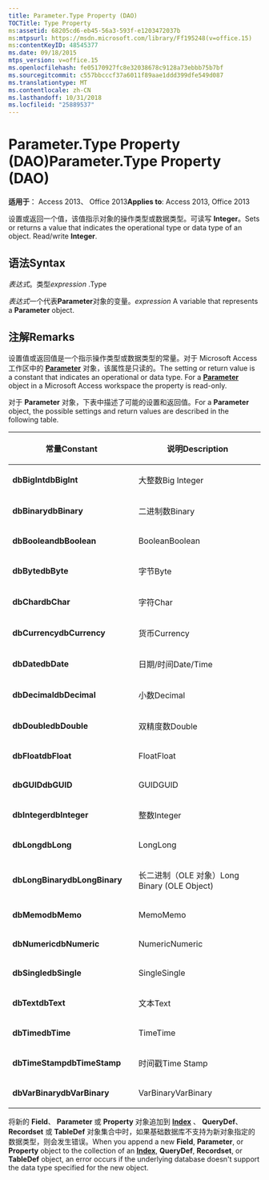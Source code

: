 ```yaml
---
title: Parameter.Type Property (DAO)
TOCTitle: Type Property
ms:assetid: 68205cd6-eb45-56a3-593f-e1203472037b
ms:mtpsurl: https://msdn.microsoft.com/library/Ff195248(v=office.15)
ms:contentKeyID: 48545377
ms.date: 09/18/2015
mtps_version: v=office.15
ms.openlocfilehash: fe05170927fc8e32038678c9128a73ebbb75b7bf
ms.sourcegitcommit: c557bbcccf37a6011f89aae1ddd399dfe549d087
ms.translationtype: MT
ms.contentlocale: zh-CN
ms.lasthandoff: 10/31/2018
ms.locfileid: "25889537"
---
```

# <a name="parametertype-property-dao"></a><span data-ttu-id="f7866-102">Parameter.Type Property (DAO)</span><span class="sxs-lookup"><span data-stu-id="f7866-102">Parameter.Type Property (DAO)</span></span>


<span data-ttu-id="f7866-103">**适用于**： Access 2013、 Office 2013</span><span class="sxs-lookup"><span data-stu-id="f7866-103">**Applies to**: Access 2013, Office 2013</span></span>

<span data-ttu-id="f7866-p101">设置或返回一个值，该值指示对象的操作类型或数据类型。可读写 **Integer**。</span><span class="sxs-lookup"><span data-stu-id="f7866-p101">Sets or returns a value that indicates the operational type or data type of an object. Read/write **Integer**.</span></span>

## <a name="syntax"></a><span data-ttu-id="f7866-106">语法</span><span class="sxs-lookup"><span data-stu-id="f7866-106">Syntax</span></span>

<span data-ttu-id="f7866-107">*表达式*。类型</span><span class="sxs-lookup"><span data-stu-id="f7866-107">*expression* .Type</span></span>

<span data-ttu-id="f7866-108">*表达式*一个代表**Parameter**对象的变量。</span><span class="sxs-lookup"><span data-stu-id="f7866-108">*expression* A variable that represents a **Parameter** object.</span></span>

## <a name="remarks"></a><span data-ttu-id="f7866-109">注解</span><span class="sxs-lookup"><span data-stu-id="f7866-109">Remarks</span></span>

<span data-ttu-id="f7866-p102">设置值或返回值是一个指示操作类型或数据类型的常量。对于 Microsoft Access 工作区中的 **[Parameter](parameter-object-dao.md)** 对象，该属性是只读的。</span><span class="sxs-lookup"><span data-stu-id="f7866-p102">The setting or return value is a constant that indicates an operational or data type. For a **[Parameter](parameter-object-dao.md)** object in a Microsoft Access workspace the property is read-only.</span></span>

<span data-ttu-id="f7866-112">对于 **Parameter** 对象，下表中描述了可能的设置和返回值。</span><span class="sxs-lookup"><span data-stu-id="f7866-112">For a **Parameter** object, the possible settings and return values are described in the following table.</span></span>

<table>
<colgroup>
<col style="width: 50%" />
<col style="width: 50%" />
</colgroup>
<thead>
<tr class="header">
<th><p><span data-ttu-id="f7866-113">常量</span><span class="sxs-lookup"><span data-stu-id="f7866-113">Constant</span></span></p></th>
<th><p><span data-ttu-id="f7866-114">说明</span><span class="sxs-lookup"><span data-stu-id="f7866-114">Description</span></span></p></th>
</tr>
</thead>
<tbody>
<tr class="odd">
<td><p><span data-ttu-id="f7866-115"><strong>dbBigInt</strong></span><span class="sxs-lookup"><span data-stu-id="f7866-115"><strong>dbBigInt</strong></span></span></p></td>
<td><p><span data-ttu-id="f7866-116">大整数</span><span class="sxs-lookup"><span data-stu-id="f7866-116">Big Integer</span></span></p></td>
</tr>
<tr class="even">
<td><p><span data-ttu-id="f7866-117"><strong>dbBinary</strong></span><span class="sxs-lookup"><span data-stu-id="f7866-117"><strong>dbBinary</strong></span></span></p></td>
<td><p><span data-ttu-id="f7866-118">二进制数</span><span class="sxs-lookup"><span data-stu-id="f7866-118">Binary</span></span></p></td>
</tr>
<tr class="odd">
<td><p><span data-ttu-id="f7866-119"><strong>dbBoolean</strong></span><span class="sxs-lookup"><span data-stu-id="f7866-119"><strong>dbBoolean</strong></span></span></p></td>
<td><p><span data-ttu-id="f7866-120">Boolean</span><span class="sxs-lookup"><span data-stu-id="f7866-120">Boolean</span></span></p></td>
</tr>
<tr class="even">
<td><p><span data-ttu-id="f7866-121"><strong>dbByte</strong></span><span class="sxs-lookup"><span data-stu-id="f7866-121"><strong>dbByte</strong></span></span></p></td>
<td><p><span data-ttu-id="f7866-122">字节</span><span class="sxs-lookup"><span data-stu-id="f7866-122">Byte</span></span></p></td>
</tr>
<tr class="odd">
<td><p><span data-ttu-id="f7866-123"><strong>dbChar</strong></span><span class="sxs-lookup"><span data-stu-id="f7866-123"><strong>dbChar</strong></span></span></p></td>
<td><p><span data-ttu-id="f7866-124">字符</span><span class="sxs-lookup"><span data-stu-id="f7866-124">Char</span></span></p></td>
</tr>
<tr class="even">
<td><p><span data-ttu-id="f7866-125"><strong>dbCurrency</strong></span><span class="sxs-lookup"><span data-stu-id="f7866-125"><strong>dbCurrency</strong></span></span></p></td>
<td><p><span data-ttu-id="f7866-126">货币</span><span class="sxs-lookup"><span data-stu-id="f7866-126">Currency</span></span></p></td>
</tr>
<tr class="odd">
<td><p><span data-ttu-id="f7866-127"><strong>dbDate</strong></span><span class="sxs-lookup"><span data-stu-id="f7866-127"><strong>dbDate</strong></span></span></p></td>
<td><p><span data-ttu-id="f7866-128">日期/时间</span><span class="sxs-lookup"><span data-stu-id="f7866-128">Date/Time</span></span></p></td>
</tr>
<tr class="even">
<td><p><span data-ttu-id="f7866-129"><strong>dbDecimal</strong></span><span class="sxs-lookup"><span data-stu-id="f7866-129"><strong>dbDecimal</strong></span></span></p></td>
<td><p><span data-ttu-id="f7866-130">小数</span><span class="sxs-lookup"><span data-stu-id="f7866-130">Decimal</span></span></p></td>
</tr>
<tr class="odd">
<td><p><span data-ttu-id="f7866-131"><strong>dbDouble</strong></span><span class="sxs-lookup"><span data-stu-id="f7866-131"><strong>dbDouble</strong></span></span></p></td>
<td><p><span data-ttu-id="f7866-132">双精度数</span><span class="sxs-lookup"><span data-stu-id="f7866-132">Double</span></span></p></td>
</tr>
<tr class="even">
<td><p><span data-ttu-id="f7866-133"><strong>dbFloat</strong></span><span class="sxs-lookup"><span data-stu-id="f7866-133"><strong>dbFloat</strong></span></span></p></td>
<td><p><span data-ttu-id="f7866-134">Float</span><span class="sxs-lookup"><span data-stu-id="f7866-134">Float</span></span></p></td>
</tr>
<tr class="odd">
<td><p><span data-ttu-id="f7866-135"><strong>dbGUID</strong></span><span class="sxs-lookup"><span data-stu-id="f7866-135"><strong>dbGUID</strong></span></span></p></td>
<td><p><span data-ttu-id="f7866-136">GUID</span><span class="sxs-lookup"><span data-stu-id="f7866-136">GUID</span></span></p></td>
</tr>
<tr class="even">
<td><p><span data-ttu-id="f7866-137"><strong>dbInteger</strong></span><span class="sxs-lookup"><span data-stu-id="f7866-137"><strong>dbInteger</strong></span></span></p></td>
<td><p><span data-ttu-id="f7866-138">整数</span><span class="sxs-lookup"><span data-stu-id="f7866-138">Integer</span></span></p></td>
</tr>
<tr class="odd">
<td><p><span data-ttu-id="f7866-139"><strong>dbLong</strong></span><span class="sxs-lookup"><span data-stu-id="f7866-139"><strong>dbLong</strong></span></span></p></td>
<td><p><span data-ttu-id="f7866-140">Long</span><span class="sxs-lookup"><span data-stu-id="f7866-140">Long</span></span></p></td>
</tr>
<tr class="even">
<td><p><span data-ttu-id="f7866-141"><strong>dbLongBinary</strong></span><span class="sxs-lookup"><span data-stu-id="f7866-141"><strong>dbLongBinary</strong></span></span></p></td>
<td><p><span data-ttu-id="f7866-142">长二进制（OLE 对象）</span><span class="sxs-lookup"><span data-stu-id="f7866-142">Long Binary (OLE Object)</span></span></p></td>
</tr>
<tr class="odd">
<td><p><span data-ttu-id="f7866-143"><strong>dbMemo</strong></span><span class="sxs-lookup"><span data-stu-id="f7866-143"><strong>dbMemo</strong></span></span></p></td>
<td><p><span data-ttu-id="f7866-144">Memo</span><span class="sxs-lookup"><span data-stu-id="f7866-144">Memo</span></span></p></td>
</tr>
<tr class="even">
<td><p><span data-ttu-id="f7866-145"><strong>dbNumeric</strong></span><span class="sxs-lookup"><span data-stu-id="f7866-145"><strong>dbNumeric</strong></span></span></p></td>
<td><p><span data-ttu-id="f7866-146">Numeric</span><span class="sxs-lookup"><span data-stu-id="f7866-146">Numeric</span></span></p></td>
</tr>
<tr class="odd">
<td><p><span data-ttu-id="f7866-147"><strong>dbSingle</strong></span><span class="sxs-lookup"><span data-stu-id="f7866-147"><strong>dbSingle</strong></span></span></p></td>
<td><p><span data-ttu-id="f7866-148">Single</span><span class="sxs-lookup"><span data-stu-id="f7866-148">Single</span></span></p></td>
</tr>
<tr class="even">
<td><p><span data-ttu-id="f7866-149"><strong>dbText</strong></span><span class="sxs-lookup"><span data-stu-id="f7866-149"><strong>dbText</strong></span></span></p></td>
<td><p><span data-ttu-id="f7866-150">文本</span><span class="sxs-lookup"><span data-stu-id="f7866-150">Text</span></span></p></td>
</tr>
<tr class="odd">
<td><p><span data-ttu-id="f7866-151"><strong>dbTime</strong></span><span class="sxs-lookup"><span data-stu-id="f7866-151"><strong>dbTime</strong></span></span></p></td>
<td><p><span data-ttu-id="f7866-152">Time</span><span class="sxs-lookup"><span data-stu-id="f7866-152">Time</span></span></p></td>
</tr>
<tr class="even">
<td><p><span data-ttu-id="f7866-153"><strong>dbTimeStamp</strong></span><span class="sxs-lookup"><span data-stu-id="f7866-153"><strong>dbTimeStamp</strong></span></span></p></td>
<td><p><span data-ttu-id="f7866-154">时间戳</span><span class="sxs-lookup"><span data-stu-id="f7866-154">Time Stamp</span></span></p></td>
</tr>
<tr class="odd">
<td><p><span data-ttu-id="f7866-155"><strong>dbVarBinary</strong></span><span class="sxs-lookup"><span data-stu-id="f7866-155"><strong>dbVarBinary</strong></span></span></p></td>
<td><p><span data-ttu-id="f7866-156">VarBinary</span><span class="sxs-lookup"><span data-stu-id="f7866-156">VarBinary</span></span></p></td>
</tr>
</tbody>
</table>


<span data-ttu-id="f7866-157">将新的 **Field**、 **Parameter** 或 **Property** 对象追加到 **[Index](index-object-dao.md)** 、 **QueryDef**、 **Recordset** 或 **TableDef** 对象集合中时，如果基础数据库不支持为新对象指定的数据类型，则会发生错误。</span><span class="sxs-lookup"><span data-stu-id="f7866-157">When you append a new **Field**, **Parameter**, or **Property** object to the collection of an **[Index](index-object-dao.md)**, **QueryDef**, **Recordset**, or **TableDef** object, an error occurs if the underlying database doesn't support the data type specified for the new object.</span></span>

